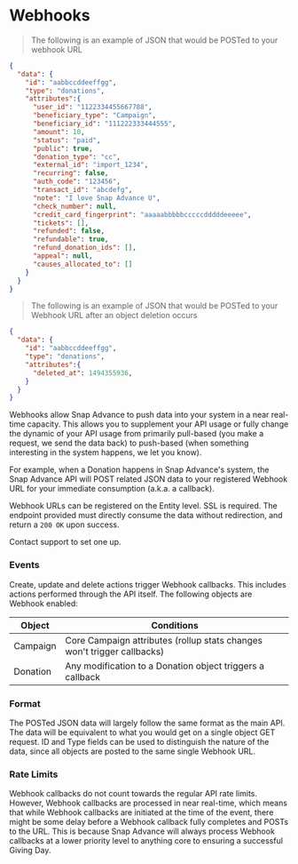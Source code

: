 # Webhooks

> The following is an example of JSON that would be POSTed to your webhook URL

```json
{
  "data": {
    "id": "aabbccddeeffgg",
    "type": "donations",
    "attributes":{
      "user_id": "1122334455667788",
      "beneficiary_type": "Campaign",
      "beneficiary_id": "111222333444555",
      "amount": 10,
      "status": "paid",
      "public": true,
      "donation_type": "cc",
      "external_id": "import_1234",
      "recurring": false,
      "auth_code": "123456",
      "transact_id": "abcdefg",
      "note": "I love Snap Advance U",
      "check_number": null,
      "credit_card_fingerprint": "aaaaabbbbbcccccdddddeeeee",
      "tickets": [],
      "refunded": false,
      "refundable": true,
      "refund_donation_ids": [],
      "appeal": null,
      "causes_allocated_to": []
    }
  }
}
```

> The following is an example of JSON that would be POSTed to your Webhook URL after an object deletion occurs

```json
{
  "data": {
    "id": "aabbccddeeffgg",
    "type": "donations",
    "attributes":{
      "deleted_at": 1494355936,
    }
  }
}
```

Webhooks allow Snap Advance to push data into your system in a near real-time capacity.
This allows you to supplement your API usage or fully change the dynamic of your API
usage from primarily pull-based (you make a request, we send the data back) to
push-based (when something interesting in the system happens, we let you know).

For example, when a Donation happens in Snap Advance's system, the Snap Advance API will POST related
JSON data to your registered Webhook URL for your immediate consumption (a.k.a. a callback).  

Webhook URLs can be registered on the Entity level.  SSL is required.  The endpoint provided
must directly consume the data without redirection, and return a `200 OK` upon success.  

Contact support to set one up.

### Events

Create, update and delete actions trigger Webhook callbacks. This includes actions performed
through the API itself.  The following objects are Webhook enabled:

Object | Conditions
------ | -----------
Campaign | Core Campaign attributes (rollup stats changes won't trigger callbacks)
Donation | Any modification to a Donation object triggers a callback


### Format

The POSTed JSON data will largely follow the same format as the main API.  The data will
be equivalent to what you would get on a single object GET request.  ID and Type fields
can be used to distinguish the nature of the data, since all objects are posted to the same
single Webhook URL.  

### Rate Limits

Webhook callbacks do not count towards the regular API rate limits. However, Webhook
callbacks are processed in near real-time, which means that while Webhook callbacks are initiated
at the time of the event, there might be some delay before a Webhook callback fully
completes and POSTs to the URL.  This is because Snap Advance will always process Webhook
callbacks at a lower priority level to anything core to ensuring a successful Giving Day.
